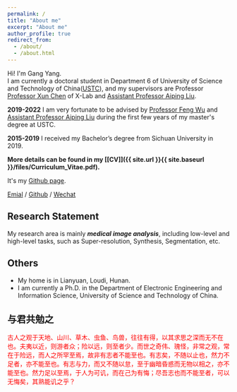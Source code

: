 ```yaml
---
permalink: /
title: "About me"
excerpt: "About me"
author_profile: true
redirect_from: 
  - /about/
  - /about.html
---
```


Hi! I'm Gang Yang.  
I am currently a doctoral student in Department 6 of University of Science and Technology of China([USTC](https://www.ustc.edu.cn/)), and my supervisors are Professor [Professor Xun Chen](http://staff.ustc.edu.cn/~xunchen/) of X-Lab and [Assistant Professor Aiping Liu](http://leinao.ustc.edu.cn/2021/0430/c25926a483613/page.htm). 

**2019-2022** I am very fortunate to be advised by [Professor Feng Wu](https://eeis.ustc.edu.cn/2014/0423/c2648a20109/page.htm) and [Assistant Professor Aiping Liu](http://leinao.ustc.edu.cn/2021/0430/c25926a483613/page.htm) during the first few years of my master's degree at USTC.

**2015-2019** I received my Bachelor’s degree from Sichuan University in 2019.

<strong>More details can be found in my [[CV]]({{ site.url }}{{ site.baseurl }}/files/Curriculum_Vitae.pdf). </strong>

It's my [Github page](https://yggame.github.io/).

[Emial](yg1997@mail.ustc.edu.cn)  /  [Github](https://github.com/yggame) / [Wechat](../images/wechat.jpg) 

Research Statement
------

My research area is mainly **_medical image analysis_**, including low-level and high-level tasks, such as Super-resolution, Synthesis, Segmentation, etc.

Others
------

- My home is in Lianyuan, Loudi, Hunan.
- I am currently a Ph.D. in the Department of Electronic Engineering and Information Science, University of Science and Technology of China.

与君共勉之
------

<font color=red face="华文行楷">古人之观于天地、山川、草木、虫鱼、鸟兽，往往有得，以其求思之深而无不在也。夫夷以近，则游者众；险以远，则至者少。而世之奇伟、瑰怪，非常之观，常在于险远，而人之所罕至焉，故非有志者不能至也。有志矣，不随以止也，然力不足者，亦不能至也。有志与力，而又不随以怠，至于幽暗昏惑而无物以相之，亦不能至也。然力足以至焉，于人为可讥，而在己为有悔；尽吾志也而不能至者，可以无悔矣，其熟能讥之乎？ </font>
